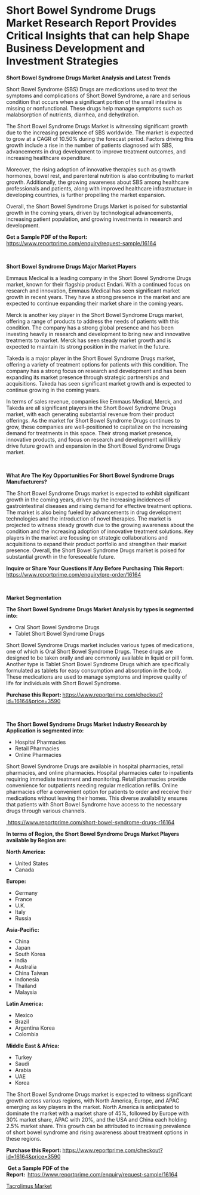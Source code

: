 <p><h1>Short Bowel Syndrome Drugs Market Research Report Provides Critical Insights that can help Shape Business Development and Investment Strategies</h1></p><p><strong>Short Bowel Syndrome Drugs Market Analysis and Latest Trends</strong></p>
<p><p>Short Bowel Syndrome (SBS) Drugs are medications used to treat the symptoms and complications of Short Bowel Syndrome, a rare and serious condition that occurs when a significant portion of the small intestine is missing or nonfunctional. These drugs help manage symptoms such as malabsorption of nutrients, diarrhea, and dehydration.</p><p>The Short Bowel Syndrome Drugs Market is witnessing significant growth due to the increasing prevalence of SBS worldwide. The market is expected to grow at a CAGR of 10.50% during the forecast period. Factors driving this growth include a rise in the number of patients diagnosed with SBS, advancements in drug development to improve treatment outcomes, and increasing healthcare expenditure.</p><p>Moreover, the rising adoption of innovative therapies such as growth hormones, bowel rest, and parenteral nutrition is also contributing to market growth. Additionally, the growing awareness about SBS among healthcare professionals and patients, along with improved healthcare infrastructure in developing countries, is further propelling the market expansion.</p><p>Overall, the Short Bowel Syndrome Drugs Market is poised for substantial growth in the coming years, driven by technological advancements, increasing patient population, and growing investments in research and development.</p></p>
<p><strong>Get a Sample PDF of the Report:&nbsp;</strong> <a href="https://www.reportprime.com/enquiry/request-sample/16164">https://www.reportprime.com/enquiry/request-sample/16164</a></p>
<p>&nbsp;</p>
<p><strong>Short Bowel Syndrome Drugs Major Market Players</strong></p>
<p><p>Emmaus Medical is a leading company in the Short Bowel Syndrome Drugs market, known for their flagship product Endari. With a continued focus on research and innovation, Emmaus Medical has seen significant market growth in recent years. They have a strong presence in the market and are expected to continue expanding their market share in the coming years.</p><p>Merck is another key player in the Short Bowel Syndrome Drugs market, offering a range of products to address the needs of patients with this condition. The company has a strong global presence and has been investing heavily in research and development to bring new and innovative treatments to market. Merck has seen steady market growth and is expected to maintain its strong position in the market in the future.</p><p>Takeda is a major player in the Short Bowel Syndrome Drugs market, offering a variety of treatment options for patients with this condition. The company has a strong focus on research and development and has been expanding its market presence through strategic partnerships and acquisitions. Takeda has seen significant market growth and is expected to continue growing in the coming years.</p><p>In terms of sales revenue, companies like Emmaus Medical, Merck, and Takeda are all significant players in the Short Bowel Syndrome Drugs market, with each generating substantial revenue from their product offerings. As the market for Short Bowel Syndrome Drugs continues to grow, these companies are well-positioned to capitalize on the increasing demand for treatments in this space. Their strong market presence, innovative products, and focus on research and development will likely drive future growth and expansion in the Short Bowel Syndrome Drugs market.</p></p>
<p>&nbsp;</p>
<p><strong>What Are The Key Opportunities For Short Bowel Syndrome Drugs Manufacturers?</strong></p>
<p><p>The Short Bowel Syndrome Drugs market is expected to exhibit significant growth in the coming years, driven by the increasing incidences of gastrointestinal diseases and rising demand for effective treatment options. The market is also being fueled by advancements in drug development technologies and the introduction of novel therapies. The market is projected to witness steady growth due to the growing awareness about the condition and the increasing adoption of innovative treatment solutions. Key players in the market are focusing on strategic collaborations and acquisitions to expand their product portfolio and strengthen their market presence. Overall, the Short Bowel Syndrome Drugs market is poised for substantial growth in the foreseeable future.</p></p>
<p><strong>Inquire or Share Your Questions If Any Before Purchasing This Report:</strong> <a href="https://www.reportprime.com/enquiry/pre-order/16164">https://www.reportprime.com/enquiry/pre-order/16164</a></p>
<p>&nbsp;</p>
<p><strong>Market Segmentation</strong></p>
<p><strong>The Short Bowel Syndrome Drugs Market Analysis by types is segmented into:</strong></p>
<p><ul><li>Oral Short Bowel Syndrome Drugs</li><li>Tablet Short Bowel Syndrome Drugs</li></ul></p>
<p><p>Short Bowel Syndrome Drugs market includes various types of medications, one of which is Oral Short Bowel Syndrome Drugs. These drugs are designed to be taken orally and are commonly available in liquid or pill form. Another type is Tablet Short Bowel Syndrome Drugs which are specifically formulated as tablets for easy consumption and absorption in the body. These medications are used to manage symptoms and improve quality of life for individuals with Short Bowel Syndrome.</p></p>
<p><strong>Purchase this Report:&nbsp;</strong><a href="https://www.reportprime.com/checkout?id=16164&price=3590">https://www.reportprime.com/checkout?id=16164&price=3590</a></p>
<p>&nbsp;</p>
<p><strong>The Short Bowel Syndrome Drugs Market Industry Research by Application is segmented into:</strong></p>
<p><ul><li>Hospital Pharmacies</li><li>Retail Pharmacies</li><li>Online Pharmacies</li></ul></p>
<p><p>Short Bowel Syndrome Drugs are available in hospital pharmacies, retail pharmacies, and online pharmacies. Hospital pharmacies cater to inpatients requiring immediate treatment and monitoring. Retail pharmacies provide convenience for outpatients needing regular medication refills. Online pharmacies offer a convenient option for patients to order and receive their medications without leaving their homes. This diverse availability ensures that patients with Short Bowel Syndrome have access to the necessary drugs through various channels.</p></p>
<p><a href="https://www.reportprime.com/short-bowel-syndrome-drugs-r16164">&nbsp;https://www.reportprime.com/short-bowel-syndrome-drugs-r16164</a></p>
<p><strong>In terms of Region, the Short Bowel Syndrome Drugs Market Players available by Region are:</strong></p>
<p>
    <p> <strong> North America: </strong>
        <ul>
            <li>United States</li>
            <li>Canada</li>
        </ul>
        </p> 
    <p> <strong> Europe: </strong>
        <ul>
            <li>Germany</li>
            <li>France</li>
            <li>U.K.</li>
            <li>Italy</li>
            <li>Russia</li>
        </ul>
        </p> 
    <p> <strong> Asia-Pacific: </strong>
        <ul>
            <li>China</li>
            <li>Japan</li>
            <li>South Korea</li>
            <li>India</li>
            <li>Australia</li>
            <li>China Taiwan</li>
            <li>Indonesia</li>
            <li>Thailand</li>
            <li>Malaysia</li>
        </ul>
        </p> 
    <p> <strong> Latin America: </strong>
        <ul>
            <li>Mexico</li>
            <li>Brazil</li>
            <li>Argentina Korea</li>
            <li>Colombia</li>
        </ul>
        </p> 
    <p> <strong> Middle East & Africa: </strong>
        <ul>
            <li>Turkey</li>
            <li>Saudi</li>
            <li>Arabia</li>
            <li>UAE</li>
            <li>Korea</li>
        </ul>
    </p>
    </p>
<p><p>The Short Bowel Syndrome Drugs market is expected to witness significant growth across various regions, with North America, Europe, and APAC emerging as key players in the market. North America is anticipated to dominate the market with a market share of 45%, followed by Europe with 30% market share, APAC with 20%, and the USA and China each holding 2.5% market share. This growth can be attributed to increasing prevalence of short bowel syndrome and rising awareness about treatment options in these regions.</p></p>
<p><strong>Purchase this Report: </strong><a href="https://www.reportprime.com/checkout?id=16164&price=3590">https://www.reportprime.com/checkout?id=16164&price=3590</a></p>
<p>&nbsp;<strong>Get a Sample PDF of the Report:&nbsp;&nbsp;</strong><a href="https://www.reportprime.com/enquiry/request-sample/16164">https://www.reportprime.com/enquiry/request-sample/16164</a></p>
<p><strong></strong></p>
<p><p><a href="https://github.com/provorikovar/Market-Research-Report-List-6/blob/main/tacrolimus-market.md">Tacrolimus Market</a></p></p>